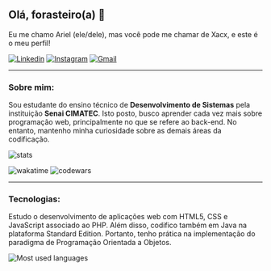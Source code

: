 ## Olá, forasteiro(a) 👋

Eu me chamo Ariel (ele/dele), mas você pode me chamar de Xacx, e este é o meu perfil!

[![Linkedin](https://img.shields.io/badge/LinkedIn-0077B5?style=for-the-badge&logo=linkedin&logoColor=8566ff&color=0C0B12)](https://www.linkedin.com/in/arielos/)
[![Instagram](https://img.shields.io/badge/Instagram-E4405F?style=for-the-badge&logo=instagram&logoColor=8566ff&color=0C0B12)](https://www.instagram.com/ariel.php/)
[![Gmail](https://img.shields.io/badge/Gmail-D14836?style=for-the-badge&logo=gmail&logoColor=8566ff&color=0C0B12)](malito:misterxacx@gmail.com/)

<hr/>

### Sobre mim:

Sou estudante do ensino técnico de **Desenvolvimento de Sistemas** pela instituição **Senai CIMATEC**. Isto posto, busco aprender cada vez mais sobre programação web, principalmente no que se refere ao back-end. No entanto, mantenho minha curiosidade sobre as demais áreas da codificação.

![stats](https://github-readme-stats-f4nzmrgjf-mrxacx.vercel.app/api?username=MrXacx&count_private=true&theme=transparent&show_icons=true&card_width=500px&border_color=8566ff&title_color=8566ff&icon_color=8566ff&text_color=e4e2e2&rank_icon=github&text_bold=false&hide=stars)

![wakatime](https://wakatime.com/badge/user/8181462c-33ca-417c-b417-e23269b1d1b1.svg)
![codewars](https://www.codewars.com/users/MrXacx/badges/micro)

<hr/>


### Tecnologias:

Estudo o desenvolvimento de aplicações web com HTML5, CSS e JavaScript associado ao PHP. Além disso, codifico também em Java na plataforma Standard Edition. Portanto, tenho prática na implementação do paradigma de Programação Orientada a Objetos.

![Most used languages](https://github-readme-stats-f4nzmrgjf-mrxacx.vercel.app//api/top-langs/?username=MrXacx&count_private=true&theme=transparent&layout=compact&langs_count=6&hide=c%2B%2B,cmake,swift,kotlin,objective-c&card_width=500px&border_color=8566ff&title_color=8566ff&icon_color=8566ff&text_color=e4e2e2)

